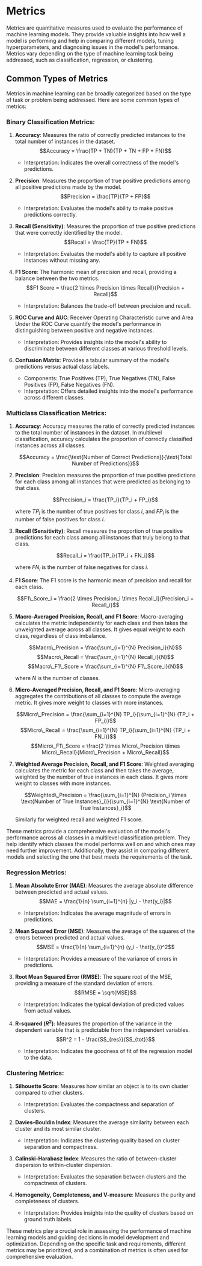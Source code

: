 # Metrics

Metrics are quantitative measures used to evaluate the performance of machine learning models. They provide valuable insights into how well a model is performing and help in comparing different models, tuning hyperparameters, and diagnosing issues in the model's performance. Metrics vary depending on the type of machine learning task being addressed, such as classification, regression, or clustering.

## Common Types of Metrics

Metrics in machine learning can be broadly categorized based on the type of task or problem being addressed. Here are some common types of metrics:

### Binary Classification Metrics:

1. **Accuracy**: Measures the ratio of correctly predicted instances to the total number of instances in the dataset. $$Accuracy = \frac{TP + TN}{TP + TN + FP + FN}$$
   - Interpretation: Indicates the overall correctness of the model's predictions.

2. **Precision**: Measures the proportion of true positive predictions among all positive predictions made by the model. $$Precision = \frac{TP}{TP + FP}$$
   - Interpretation: Evaluates the model's ability to make positive predictions correctly.

3. **Recall (Sensitivity)**: Measures the proportion of true positive predictions that were correctly identified by the model. $$Recall = \frac{TP}{TP + FN}$$
   - Interpretation: Evaluates the model's ability to capture all positive instances without missing any.

4. **F1 Score**: The harmonic mean of precision and recall, providing a balance between the two metrics. $$F1 Score = \frac{2 \times Precision \times Recall}{Precision + Recall}$$
   - Interpretation: Balances the trade-off between precision and recall.

5. **ROC Curve and AUC**: Receiver Operating Characteristic curve and Area Under the ROC Curve quantify the model's performance in distinguishing between positive and negative instances.
   - Interpretation: Provides insights into the model's ability to discriminate between different classes at various threshold levels.

6. **Confusion Matrix**: Provides a tabular summary of the model's predictions versus actual class labels.
   - Components: True Positives (TP), True Negatives (TN), False Positives (FP), False Negatives (FN).
   - Interpretation: Offers detailed insights into the model's performance across different classes.

### Multiclass Classification Metrics:

1. **Accuracy**: Accuracy measures the ratio of correctly predicted instances to the total number of instances in the dataset. In multilevel classification, accuracy calculates the proportion of correctly classified instances across all classes.

   $$Accuracy = \frac{\text{Number of Correct Predictions}}{\text{Total Number of Predictions}}$$

2. **Precision**: Precision measures the proportion of true positive predictions for each class among all instances that were predicted as belonging to that class.

   $$Precision_i = \frac{TP_i}{TP_i + FP_i}$$

   where $TP_i$ is the number of true positives for class $i$, and $FP_i$ is the number of false positives for class $i$.

3. **Recall (Sensitivity)**: Recall measures the proportion of true positive predictions for each class among all instances that truly belong to that class.

   $$Recall_i = \frac{TP_i}{TP_i + FN_i}$$

   where $FN_i$ is the number of false negatives for class $i$.

4. **F1 Score**: The F1 score is the harmonic mean of precision and recall for each class.

   $$F1\_Score_i = \frac{2 \times Precision_i \times Recall_i}{Precision_i + Recall_i}$$

5. **Macro-Averaged Precision, Recall, and F1 Score**: Macro-averaging calculates the metric independently for each class and then takes the unweighted average across all classes. It gives equal weight to each class, regardless of class imbalance.

   $$Macro\_Precision = \frac{\sum_{i=1}^{N} Precision_i}{N}$$
   $$Macro\_Recall = \frac{\sum_{i=1}^{N} Recall_i}{N}$$
   $$Macro\_F1\_Score = \frac{\sum_{i=1}^{N} F1\_Score_i}{N}$$

   where $N$ is the number of classes.

6. **Micro-Averaged Precision, Recall, and F1 Score**: Micro-averaging aggregates the contributions of all classes to compute the average metric. It gives more weight to classes with more instances.

   $$Micro\_Precision = \frac{\sum_{i=1}^{N} TP_i}{\sum_{i=1}^{N} (TP_i + FP_i)}$$
   $$Micro\_Recall = \frac{\sum_{i=1}^{N} TP_i}{\sum_{i=1}^{N} (TP_i + FN_i)}$$
   $$Micro\_F1\_Score = \frac{2 \times Micro\_Precision \times Micro\_Recall}{Micro\_Precision + Micro\_Recall}$$

7. **Weighted Average Precision, Recall, and F1 Score**: Weighted averaging calculates the metric for each class and then takes the average, weighted by the number of true instances in each class. It gives more weight to classes with more instances.

   $$Weighted\_Precision = \frac{\sum_{i=1}^{N} (Precision_i \times \text{Number of True Instances}_i)}{\sum_{i=1}^{N} \text{Number of True Instances}_i}$$

   Similarly for weighted recall and weighted F1 score.

These metrics provide a comprehensive evaluation of the model's performance across all classes in a multilevel classification problem. They help identify which classes the model performs well on and which ones may need further improvement. Additionally, they assist in comparing different models and selecting the one that best meets the requirements of the task.

### Regression Metrics:

1. **Mean Absolute Error (MAE)**: Measures the average absolute difference between predicted and actual values. $$MAE = \frac{1}{n} \sum_{i=1}^{n} |y_i - \hat{y_i}|$$
   - Interpretation: Indicates the average magnitude of errors in predictions.

2. **Mean Squared Error (MSE)**: Measures the average of the squares of the errors between predicted and actual values. $$MSE = \frac{1}{n} \sum_{i=1}^{n} (y_i - \hat{y_i})^2$$
   - Interpretation: Provides a measure of the variance of errors in predictions.

3. **Root Mean Squared Error (RMSE)**: The square root of the MSE, providing a measure of the standard deviation of errors. $$RMSE = \sqrt{MSE}$$
   - Interpretation: Indicates the typical deviation of predicted values from actual values.

4. **R-squared ($R^2$)**: Measures the proportion of the variance in the dependent variable that is predictable from the independent variables. $$R^2 = 1 - \frac{SS_{res}}{SS_{tot}}$$
   - Interpretation: Indicates the goodness of fit of the regression model to the data.

### Clustering Metrics:

1. **Silhouette Score**: Measures how similar an object is to its own cluster compared to other clusters.
   - Interpretation: Evaluates the compactness and separation of clusters.

2. **Davies–Bouldin Index**: Measures the average similarity between each cluster and its most similar cluster.
   - Interpretation: Indicates the clustering quality based on cluster separation and compactness.

3. **Calinski-Harabasz Index**: Measures the ratio of between-cluster dispersion to within-cluster dispersion.
   - Interpretation: Evaluates the separation between clusters and the compactness of clusters.

4. **Homogeneity, Completeness, and V-measure**: Measures the purity and completeness of clusters.
   - Interpretation: Provides insights into the quality of clusters based on ground truth labels.

These metrics play a crucial role in assessing the performance of machine learning models and guiding decisions in model development and optimization. Depending on the specific task and requirements, different metrics may be prioritized, and a combination of metrics is often used for comprehensive evaluation.
